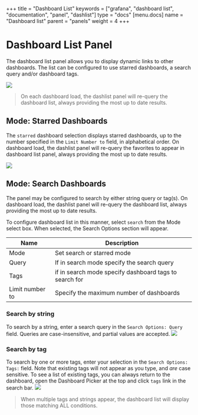 +++
title = "Dashboard List"
keywords = ["grafana", "dashboard list", "documentation", "panel", "dashlist"]
type = "docs"
[menu.docs]
name = "Dashboard list"
parent = "panels"
weight = 4
+++


# Dashboard List Panel

The dashboard list panel allows you to display dynamic links to other dashboards. The list can be configured to use starred dashboards, a search query and/or dashboard tags.

<img class="no-shadow" src="img/docs/v2/dashboard_list_panels.png">

> On each dashboard load, the dashlist panel will re-query the dashboard list, always providing the most up to date results.

## Mode: Starred Dashboards

The `starred` dashboard selection displays starred dashboards, up to the number specified in the `Limit Number to` field, in alphabetical order. On dashboard load, the dashlist panel will re-query the favorites to appear in dashboard list panel, always providing the most up to date results.

<img class="no-shadow" src="img/docs/v2/dashboard_list_config_starred.png">


## Mode: Search Dashboards

The panel may be configured to search by either string query or tag(s). On dashboard load, the dashlist panel will re-query the dashboard list, always providing the most up to date results.

To configure dashboard list in this manner, select `search` from the Mode select box. When selected, the Search Options section will appear.


Name | Description
------------ | -------------
Mode | Set search or starred mode
Query | If in search mode specify the search query
Tags | if in search mode specify dashboard tags to search for
Limit number to | Specify the maximum number of dashboards


### Search by string

To search by a string, enter a search query in the `Search Options: Query` field. Queries are case-insensitive, and partial values are accepted.
<img class="no-shadow" src="img/docs/v2/dashboard_list_config_string.png">

### Search by tag
To search by one or more tags, enter your selection in the `Search Options: Tags:` field. Note that existing tags will not appear as you type, and *are* case sensitive. To see a list of existing tags, you can always return to the dashboard, open the Dashboard Picker at the top and click `tags` link in the search bar.
<img class="no-shadow" src="img/docs/v2/dashboard_list_config_tags.png">

> When multiple tags and strings appear, the dashboard list will display those matching ALL conditions.




